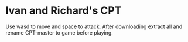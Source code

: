 # Ivan and Richard's CPT
Use wasd to move and space to attack. 
After downloading extract all and rename CPT-master to game before playing.
